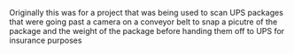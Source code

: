 Originally this was for a project that was being used to scan UPS packages that were going past a camera on a conveyor belt to snap a picutre of the package and the weight of the package before handing them off to UPS for insurance purposes
